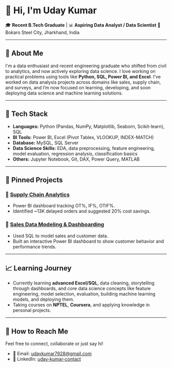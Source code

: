 # 👋 Hi, I'm Uday Kumar

🎓 **Recent B.Tech Graduate** | 📊 **Aspiring Data Analyst / Data Scientist**
📍 Bokaro Steel City, Jharkhand, India  

---

## 🚀 About Me

I'm a data enthusiast and recent engineering graduate who shifted from civil to analytics, and now actively exploring data science. I love working on practical problems using tools like **Python, SQL, Power BI, and Excel**. I've worked on data analysis projects across domains like sales, supply chain, and surveys, and I’m now focused on learning, developing, and soon deploying data science and machine learning solutions.

---

## 🧰 Tech Stack

- **Languages:** Python (Pandas, NumPy, Matplotlib, Seaborn, Scikit-learn), SQL
- **BI Tools:** Power BI, Excel (Pivot Tables, VLOOKUP, INDEX-MATCH)
- **Database:** MySQL, SQL Server
- **Data Science Skills:** EDA, data preprocessing, feature engineering, model evaluation, regression analysis, classification basics
- **Others:** Jupyter Notebook, Git, DAX, Power Query, MATLAB

---

## 📌 Pinned Projects

### 🔹 [Supply Chain Analytics](https://github.com/UdayKumar75/Supply-Chain-Analytics)
- Power BI dashboard tracking OT%, IF%, OTIF%.
- Identified ~13K delayed orders and suggested 20% cost savings.

### 🔹 [Sales Data Modeling & Dashboarding](https://github.com/UdayKumar75/Sales-Data-Modeling-Dashboarding)
- Used SQL to model sales and customer data.
- Built an interactive Power BI dashboard to show customer behavior and performance trends.

---

## 📈 Learning Journey

- Currently learning **advanced Excel/SQL**, data cleaning, storytelling through dashboards, and core data science concepts like feature engineering, model selection, evaluation, building machine learning models, and deploying them.
- Taking courses on **NPTEL**, **Coursera**, and applying knowledge in personal projects.

---

## 📢 How to Reach Me

Feel free to connect, collaborate or just say hi!
- 📧 Email: udaykumar7928@gmail.com
- 💼 LinkedIn: [uday-kumar-contact](http://www.linkedin.com/in/uday-kumar-contact)


<!--
**UdayKumar75/UdayKumar75** is a ✨ _special_ ✨ repository because its `README.md` (this file) appears on your GitHub profile.

Here are some ideas to get you started:

- 🔭 I’m currently working on ...
- 🌱 I’m currently learning ...
- 👯 I’m looking to collaborate on ...
- 🤔 I’m looking for help with ...
- 💬 Ask me about ...
- 📫 How to reach me: ...
- 😄 Pronouns: ...
- ⚡ Fun fact: ...
-->

